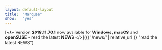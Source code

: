 ```yaml
---
layout:	default-layout
title:	"Marquee"
show:	"yes"
---
```


[**</>** Version **2018.11.70.1** now available for **Windows, macOS** and **openSUSE** - read the latest **NEWS** </>]({{ '/news/' | relative_url }} "read the latest NEWS")